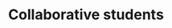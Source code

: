 ---
layout: page
title: Collaborative students
nav: true
nav_order: 7
dropdown: true
children:
    - title: people
      permalink: /people/
    - title: divider
    - title: people
      permalink: /people/
---